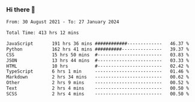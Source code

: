 ### Hi there 👋

<!--
**dominoto/dominoto** is a ✨ _special_ ✨ repository because its `README.md` (this file) appears on your GitHub profile.

Here are some ideas to get you started:

- 🔭 I’m currently working on ...
- 🌱 I’m currently learning ...
- 👯 I’m looking to collaborate on ...
- 🤔 I’m looking for help with ...
- 💬 Ask me about ...
- 📫 How to reach me: ...
- 😄 Pronouns: ...
- ⚡ Fun fact: ...
-->
<!--START_SECTION:waka-->

```txt
From: 30 August 2021 - To: 27 January 2024

Total Time: 413 hrs 12 mins

JavaScript       191 hrs 36 mins ############-------------   46.37 %
Python           162 hrs 41 mins ##########---------------   39.37 %
CSS              15 hrs 50 mins  #------------------------   03.83 %
JSON             13 hrs 44 mins  #------------------------   03.33 %
HTML             10 hrs          #------------------------   02.42 %
TypeScript       6 hrs 1 min     -------------------------   01.46 %
Markdown         2 hrs 34 mins   -------------------------   00.62 %
Other            2 hrs 9 mins    -------------------------   00.52 %
Text             2 hrs 4 mins    -------------------------   00.50 %
SCSS             2 hrs 4 mins    -------------------------   00.50 %
```

<!--END_SECTION:waka-->
